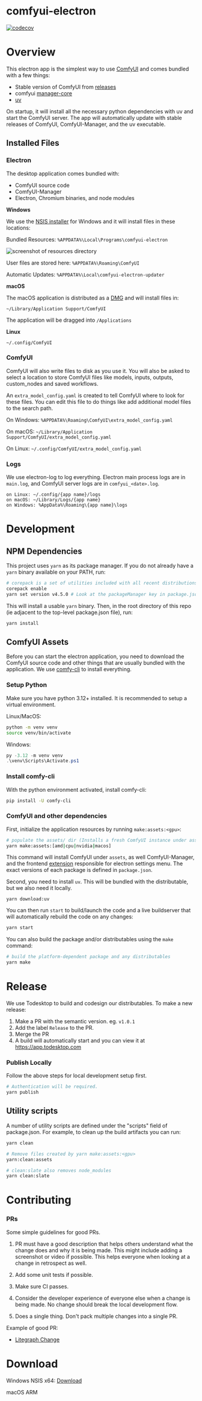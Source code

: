 # comfyui-electron

[![codecov](https://codecov.io/github/Comfy-Org/electron/graph/badge.svg?token=S64WJWD2ZX)](https://codecov.io/github/Comfy-Org/electron)

# Overview

This electron app is the simplest way to use [ComfyUI](https://github.com/comfyanonymous/ComfyUI) and comes bundled with a few things:

- Stable version of ComfyUI from [releases](https://github.com/comfyanonymous/ComfyUI/releases)
- comfyui [manager-core](https://github.com/Comfy-Org/manager-core)
- [uv](https://github.com/astral-sh/uv)

On startup, it will install all the necessary python dependencies with uv and start the ComfyUI server. The app will automatically update with stable releases of ComfyUI, ComfyUI-Manager, and the uv executable.

## Installed Files

### Electron

The desktop application comes bundled with:

- ComfyUI source code
- ComfyUI-Manager
- Electron, Chromium binaries, and node modules

**Windows**

We use the [NSIS installer](https://www.electron.build/nsis.html) for Windows and it will install files in these locations:

Bundled Resources: `%APPDATA%\Local\Programs\comfyui-electron`

![screenshot of resources directory](https://github.com/user-attachments/assets/0e1d4a9a-7b7e-4536-ad4b-9e6123873706)

User files are stored here: `%APPDATA%\Roaming\ComfyUI`

Automatic Updates: `%APPDATA%\Local\comfyui-electron-updater`

**macOS**

The macOS application is distributed as a [DMG](https://www.electron.build/dmg) and will install files in:

`~/Library/Application Support/ComfyUI`

The application will be dragged into `/Applications`

**Linux**

`~/.config/ComfyUI`

### ComfyUI

ComfyUI will also write files to disk as you use it. You will also be asked to select a location to store ComfyUI files like models, inputs, outputs, custom_nodes and saved workflows.

An `extra_model_config.yaml` is created to tell ComfyUI where to look for these files. You can edit this file to do things like add additional model files to the search path.

On Windows: `%APPDATA%\Roaming\ComfyUI\extra_model_config.yaml`

On macOS: `~/Library/Application Support/ComfyUI/extra_model_config.yaml`

On Linux: `~/.config/ComfyUI/extra_model_config.yaml`

### Logs

We use electron-log to log everything. Electron main process logs are in `main.log`, and ComfyUI server logs are in `comfyui_<date>.log`.

```
on Linux: ~/.config/{app name}/logs
on macOS: ~/Library/Logs/{app name}
on Windows: %AppData%\Roaming\{app name}\logs
```

# Development

## NPM Dependencies

This project uses `yarn` as its package manager. If you do not already have a `yarn` binary available on your PATH, run:

```bash
# corepack is a set of utilities included with all recent distributions of node
corepack enable
yarn set version v4.5.0 # Look at the packageManager key in package.json for the exact version.
```

This will install a usable `yarn` binary. Then, in the root directory of this repo (ie adjacent to the top-level package.json file), run:

```bash
yarn install
```

## ComfyUI Assets

Before you can start the electron application, you need to download the ComfyUI source code and other things that are usually bundled with the application. We use [comfy-cli](https://github.com/Comfy-Org/comfy-cli) to install everything.

### Setup Python

Make sure you have python 3.12+ installed. It is recommended to setup a virtual environment.

Linux/MacOS:

```bash
python -m venv venv
source venv/bin/activate
```

Windows:

```powershell
py -3.12 -m venv venv
.\venv\Scripts\Activate.ps1
```

### Install comfy-cli

With the python environment activated, install comfy-cli:

```bash
pip install -U comfy-cli
```

### ComfyUI and other dependencies

First, initialize the application resources by running `make:assets:<gpu>`:

```bash
# populate the assets/ dir (Installs a fresh ComfyUI instance under assets/)
yarn make:assets:[amd|cpu|nvidia|macos]
```

This command will install ComfyUI under `assets`, as well ComfyUI-Manager, and the frontend [extension](https://github.com/Comfy-Org/DesktopSettingsExtension) responsible for electron settings menu. The exact versions of each package is defined in `package.json`.

Second, you need to install `uv`. This will be bundled with the distributable, but we also need it locally.

`yarn download:uv`

You can then run `start` to build/launch the code and a live buildserver that will automatically rebuild the code on any changes:

```bash
yarn start
```

You can also build the package and/or distributables using the `make` command:

```bash
# build the platform-dependent package and any distributables
yarn make
```

# Release

We use Todesktop to build and codesign our distributables. To make a new release:

1. Make a PR with the semantic version. eg. `v1.0.1`
1. Add the label `Release` to the PR.
1. Merge the PR
1. A build will automatically start and you can view it at https://app.todesktop.com

### Publish Locally

Follow the above steps for local development setup first.

```bash
# Authentication will be required.
yarn publish
```

## Utility scripts

A number of utility scripts are defined under the "scripts" field of package.json. For example, to clean up the build artifacts you can run:

```bash
yarn clean

# Remove files created by yarn make:assets:<gpu>
yarn:clean:assets

# clean:slate also removes node_modules
yarn clean:slate
```

# Contributing

### PRs

Some simple guidelines for good PRs.

1. PR must have a good description that helps others understand what the change does and why it is being made. This might include adding a screenshot or video if possible. This helps everyone when looking at a change in retrospect as well.

1. Add some unit tests if possible.

1. Make sure CI passes.

1. Consider the developer experience of everyone else when a change is being made. No change should break the local development flow.

1. Does a single thing. Don't pack multiple changes into a single PR.

Example of good PR:

- [Litegraph Change](https://github.com/Comfy-Org/litegraph.js/pull/202)

# Download

Windows NSIS x64: [Download](https://download.comfy.org/windows/nsis/x64)

macOS ARM
